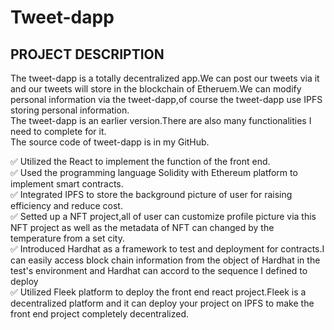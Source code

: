 # Tweet-dapp  
## PROJECT DESCRIPTION
The tweet-dapp is a totally decentralized app.We can post our tweets via it and our tweets will store in the blockchain of Etheruem.We can modify personal information via the tweet-dapp,of course the tweet-dapp use IPFS storing personal information.  
The tweet-dapp is an earlier version.There are also many functionalities I need to complete for it.   
The source code of tweet-dapp is in my GitHub.   

✅ Utilized the React to implement the function of the front end.  
✅ Used the programming language Solidity with Ethereum platform to implement smart contracts.  
✅ Integrated IPFS to store the background picture of user  for raising efficiency and reduce cost.  
✅ Setted up a NFT project,all of user can customize profile picture via this NFT project as well as the metadata of NFT can changed by the temperature from a set city.   
✅ Introduced Hardhat as a framework to test and deployment for contracts.I can easily access block chain information from the object of Hardhat in the test's environment and Hardhat can accord to the sequence I defined to deploy  
✅ Utilized Fleek platform to deploy the front end react project.Fleek is a decentralized platform and it can deploy your project on IPFS to make the front end project completely decentralized.   
